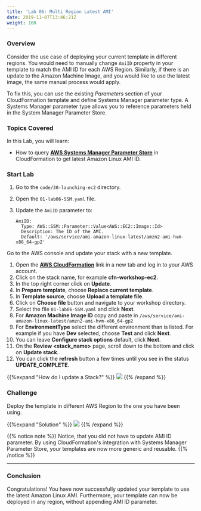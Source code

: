 ```yaml
---
title: 'Lab 06: Multi Region Latest AMI'
date: 2019-11-07T13:46:21Z
weight: 100
---
```


### Overview
Consider the use case of deploying your current template in different regions. You would need to manually change `AmiID` property in your template to match the AMI ID for each AWS Region. Similarly, if there is an update to the Amazon Machine Image, and you would like to use the latest image, the same manual process would apply.

To fix this, you can use the existing _Parameters_ section of your CloudFormation template and define Systems Manager parameter type. A Systems Manager parameter type allows you to reference parameters held in the System Manager Parameter Store.

### Topics Covered
In this Lab, you will learn:

+ How to query **[AWS Systems Manager Parameter Store](https://aws.amazon.com/blogs/compute/query-for-the-latest-amazon-linux-ami-ids-using-aws-systems-manager-parameter-store/)** in CloudFormation to get latest Amazon Linux AMI ID.

### Start Lab

1. Go to the `code/30-launching-ec2` directory.
1. Open the `01-lab06-SSM.yaml` file.
1. Update the `AmiID` parameter to:

       AmiID:
         Type: AWS::SSM::Parameter::Value<AWS::EC2::Image::Id>
         Description: The ID of the AMI.
         Default: '/aws/service/ami-amazon-linux-latest/amzn2-ami-hvm-x86_64-gp2'

Go to the AWS console and update your stack with a new template.

1. Open the **[AWS CloudFormation](https://console.aws.amazon.com/cloudformation)** link in a new tab and log in to your AWS account.
1. Click on the stack name, for example **cfn-workshop-ec2**.
1. In the top right corner click on **Update**.
1. In **Prepare template**, choose **Replace current template**.
1. In **Template source**, choose **Upload a template file**.
1. Click on **Choose file** button and navigate to your workshop directory.
1. Select the file `01-lab06-SSM.yaml` and click **Next**.
1. For **Amazon Machine Image ID** copy and paste in `/aws/service/ami-amazon-linux-latest/amzn2-ami-hvm-x86_64-gp2`
1. For **EnvironmentType** select the different environment than is listed. For example if you have **Dev** selected, choose **Test** and click **Next**.
1. You can leave **Configure stack options** default, click **Next**.
1. On the **Review <stack_name>** page, scroll down to the bottom and click on **Update stack**.
1. You can click the **refresh** button a few times until you see in the status **UPDATE_COMPLETE**.

{{%expand "How do I update a Stack?" %}}
![](../update-2.gif)
{{% /expand %}}

### Challenge
Deploy the template in different AWS Region to the one you have been using.

{{%expand "Solution" %}}
![](../new-region-1.gif)
{{% /expand %}}

{{% notice note %}}
Notice, that you did not have to update AMI ID parameter. By using CloudFormation's integration with Systems
Manager Parameter Store, your templates are now more generic and reusable.
{{% /notice %}}

---
### Conclusion

Congratulations! You have now successfully updated your template to use the latest Amazon Linux AMI. Furthermore, your template can now be deployed in any region, without appending AMI ID parameter.
